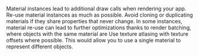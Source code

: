 Material instances lead to additional draw calls when rendering your app.
Re-use material instances as much as possible. Avoid cloning or duplicating materials if they share properties that never change.
In some instances, material re-use can lead to further optimizations thanks to render batching, where objects with the same 
material are 
Use texture atlasing with texture offsets where possible. 
This would allow you to use a single material to represent different objects.
